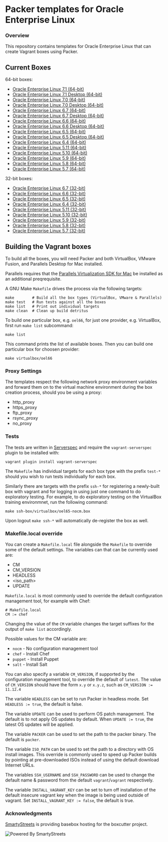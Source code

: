 # Packer templates for Oracle Enterprise Linux

### Overview

This repository contains templates for Oracle Enterprise Linux that can create
Vagrant boxes using Packer.

## Current Boxes

64-bit boxes:

* [Oracle Enterprise Linux 7.1 (64-bit)](https://atlas.hashicorp.com/boxcutter/boxes/oel71)
* [Oracle Enterprise Linux 7.1 Desktop (64-bit)](https://atlas.hashicorp.com/boxcutter/boxes/oel71-desktop)
* [Oracle Enterprise Linux 7.0 (64-bit)](https://atlas.hashicorp.com/boxcutter/boxes/oel70)
* [Oracle Enterprise Linux 7.0 Desktop (64-bit)](https://atlas.hashicorp.com/boxcutter/boxes/oel70-desktop)
* [Oracle Enterprise Linux 6.7 (64-bit)](https://atlas.hashicorp.com/boxcutter/boxes/oel67)
* [Oracle Enterprise Linux 6.7 Desktop (64-bit)](https://atlas.hashicorp.com/boxcutter/boxes/oel67-desktop)
* [Oracle Enterprise Linux 6.6 (64-bit)](https://atlas.hashicorp.com/boxcutter/boxes/oel66)
* [Oracle Enterprise Linux 6.6 Desktop (64-bit)](https://atlas.hashicorp.com/boxcutter/boxes/oel66-desktop)
* [Oracle Enterprise Linux 6.5 (64-bit)](https://atlas.hashicorp.com/boxcutter/boxes/oel65)
* [Oracle Enterprise Linux 6.5 Desktop (64-bit)](https://atlas.hashicorp.com/boxcutter/boxes/oel65-desktop)
* [Oracle Enterprise Linux 6.4 (64-bit)](https://atlas.hashicorp.com/boxcutter/boxes/oel64)
* [Oracle Enterprise Linux 5.11 (64-bit)](https://atlas.hashicorp.com/boxcutter/boxes/oel511)
* [Oracle Enterprise Linux 5.10 (64-bit)](https://atlas.hashicorp.com/boxcutter/boxes/oel510)
* [Oracle Enterprise Linux 5.9 (64-bit)](https://atlas.hashicorp.com/boxcutter/boxes/oel59)
* [Oracle Enterprise Linux 5.8 (64-bit)](https://atlas.hashicorp.com/boxcutter/boxes/oel58)
* [Oracle Enterprise Linux 5.7 (64-bit)](https://atlas.hashicorp.com/boxcutter/boxes/oel57)

32-bit boxes:

* [Oracle Enterprise Linux 6.7 (32-bit)](https://atlas.hashicorp.com/boxcutter/boxes/oel67-i386)
* [Oracle Enterprise Linux 6.6 (32-bit)](https://atlas.hashicorp.com/boxcutter/boxes/oel66-i386)
* [Oracle Enterprise Linux 6.5 (32-bit)](https://atlas.hashicorp.com/boxcutter/boxes/oel65-i386)
* [Oracle Enterprise Linux 6.4 (32-bit)](https://atlas.hashicorp.com/boxcutter/boxes/oel64-i386)
* [Oracle Enterprise Linux 5.11 (32-bit)](https://atlas.hashicorp.com/boxcutter/boxes/oel511-i386)
* [Oracle Enterprise Linux 5.10 (32-bit)](https://atlas.hashicorp.com/boxcutter/boxes/oel510-i386)
* [Oracle Enterprise Linux 5.9 (32-bit)](https://atlas.hashicorp.com/boxcutter/boxes/oel59-i386)
* [Oracle Enterprise Linux 5.8 (32-bit)](https://atlas.hashicorp.com/boxcutter/boxes/oel58-i386)
* [Oracle Enterprise Linux 5.7 (32-bit)](https://atlas.hashicorp.com/boxcutter/boxes/oel57-i386)

## Building the Vagrant boxes

To build all the boxes, you will need Packer and both VirtualBox, VMware
Fusion, and Parallels Desktop for Mac installed.

Parallels requires that the
[Parallels Virtualization SDK for Mac](http://www.parallels.com/downloads/desktop)
be installed as an additional preqrequisite.

A GNU Make `Makefile` drives the process via the following targets:

    make        # Build all the box types (VirtualBox, VMware & Parallels)
    make test   # Run tests against all the boxes
    make list   # Print out individual targets
    make clean  # Clean up build detritus

To build one particular box, e.g. `oel66`,
for just one provider, e.g. VirtualBox,
first run `make list` subcommand:

    make list

This command prints the list of available boxes.
Then you can build one particular box for choosen provider:

    make virtualbox/oel66
    
### Proxy Settings

The templates respect the following network proxy environment variables
and forward them on to the virtual machine environment during the box creation
process, should you be using a proxy:

* http_proxy
* https_proxy
* ftp_proxy
* rsync_proxy
* no_proxy

### Tests

The tests are written in [Serverspec](http://serverspec.org) and require the
`vagrant-serverspec` plugin to be installed with:

    vagrant plugin install vagrant-serverspec

The `Makefile` has individual targets for each box type with the prefix
`test-*` should you wish to run tests individually for each box.

Similarly there are targets with the prefix `ssh-*` for registering a
newly-built box with vagrant and for logging in using just one command to
do exploratory testing.  For example, to do exploratory testing
on the VirtualBox training environmnet, run the following command:

    make ssh-box/virtualbox/oel65-nocm.box

Upon logout `make ssh-*` will automatically de-register the box as well.

### Makefile.local override

You can create a `Makefile.local` file alongside the `Makefile` to override
some of the default settings.  The variables can that can be currently
used are:

* CM
* CM_VERSION
* HEADLESS
* \<iso_path\>
* UPDATE

`Makefile.local` is most commonly used to override the default configuration
management tool, for example with Chef:

    # Makefile.local
    CM := chef

Changing the value of the `CM` variable changes the target suffixes for
the output of `make list` accordingly.

Possible values for the CM variable are:

* `nocm` - No configuration management tool
* `chef` - Install Chef
* `puppet` - Install Puppet
* `salt`  - Install Salt

You can also specify a variable `CM_VERSION`, if supported by the
configuration management tool, to override the default of `latest`.
The value of `CM_VERSION` should have the form `x.y` or `x.y.z`,
such as `CM_VERSION := 11.12.4`

The variable `HEADLESS` can be set to run Packer in headless mode.
Set `HEADLESS := true`, the default is false.

The variable `UPDATE` can be used to perform OS patch management.  The
default is to not apply OS updates by default.  When `UPDATE := true`,
the latest OS updates will be applied.

The variable `PACKER` can be used to set the path to the packer binary.
The default is `packer`.

The variable `ISO_PATH` can be used to set the path to a directory with
OS install images.  This override is commonly used to speed up Packer
builds by pointing at pre-downloaded ISOs instead of using the default
download Internet URLs.

The variables `SSH_USERNAME` and `SSH_PASSWORD` can be used to change
the default name & password from the default `vagrant`/`vagrant`
respectively.

The variable `INSTALL_VAGRANT_KEY` can be set to turn off installation
of the default insecure vagrant key when the image is being used
outside of vagrant.  Set `INSTALL_VAGRANT_KEY := false`, the default
is true.

### Acknowledgments

[SmartyStreets](http://www.smartystreets.com) is providing basebox hosting for the boxcutter project.

![Powered By SmartyStreets](https://smartystreets.com/resources/images/smartystreets-flat.png)
